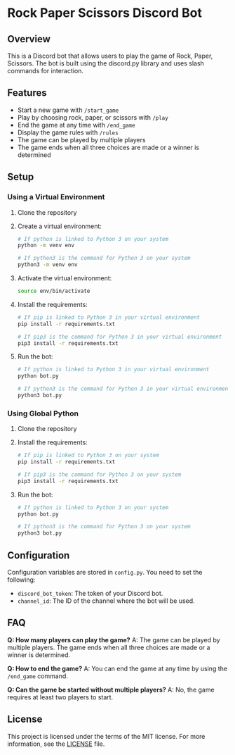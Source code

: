 # Rock Paper Scissors Discord Bot

## Overview

This is a Discord bot that allows users to play the game of Rock, Paper, Scissors. The bot is built using the discord.py library and uses slash commands for interaction.

## Features

- Start a new game with `/start_game`
- Play by choosing rock, paper, or scissors with `/play`
- End the game at any time with `/end_game`
- Display the game rules with `/rules`
- The game can be played by multiple players
- The game ends when all three choices are made or a winner is determined

## Setup

### Using a Virtual Environment

1. Clone the repository
2. Create a virtual environment:

    ```bash
    # If python is linked to Python 3 on your system
    python -m venv env

    # If python3 is the command for Python 3 on your system
    python3 -m venv env
    ```

3. Activate the virtual environment:

    ```bash
    source env/bin/activate
    ```

4. Install the requirements:

    ```bash
    # If pip is linked to Python 3 in your virtual environment
    pip install -r requirements.txt

    # If pip3 is the command for Python 3 in your virtual environment
    pip3 install -r requirements.txt
    ```

5. Run the bot:

    ```bash
    # If python is linked to Python 3 in your virtual environment
    python bot.py

    # If python3 is the command for Python 3 in your virtual environment
    python3 bot.py
    ```

### Using Global Python

1. Clone the repository
2. Install the requirements:

    ```bash
    # If pip is linked to Python 3 on your system
    pip install -r requirements.txt

    # If pip3 is the command for Python 3 on your system
    pip3 install -r requirements.txt
    ```

3. Run the bot:

    ```bash
    # If python is linked to Python 3 on your system
    python bot.py

    # If python3 is the command for Python 3 on your system
    python3 bot.py
    ```

## Configuration

Configuration variables are stored in `config.py`. You need to set the following:

- `discord_bot_token`: The token of your Discord bot.
- `channel_id`: The ID of the channel where the bot will be used.

## FAQ

**Q: How many players can play the game?**
A: The game can be played by multiple players. The game ends when all three choices are made or a winner is determined.

**Q: How to end the game?**
A: You can end the game at any time by using the `/end_game` command.

**Q: Can the game be started without multiple players?**
A: No, the game requires at least two players to start.

## License

This project is licensed under the terms of the MIT license. For more information, see the [LICENSE](./LICENSE) file.
